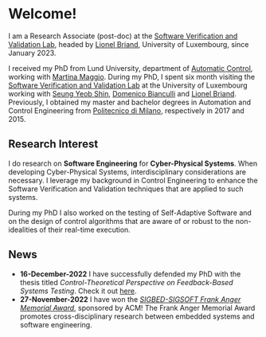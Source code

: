 # Welcome!

I am a Research Associate (post-doc) at the [Software Verification and Validation Lab](https://wwwfr.uni.lu/snt/research/software_verification_and_validation_lab/), headed by [Lionel Briand](https://www.lbriand.info/), University of Luxembourg, since January 2023.

I received my PhD from Lund University, department of [Automatic Control](https://control.lth.se/), working with [Martina Maggio](https://www.martinamaggio.com/main/).
During my PhD, I spent six month visiting the [Software Verification and Validation Lab](https://wwwfr.uni.lu/snt/research/software_verification_and_validation_lab/) at the University of Luxembourg working with [Seung Yeob Shin](https://wwwfr.uni.lu/snt/people/seung_yeob_shin), [Domenico Bianculli](https://people.svv.lu/bianculli/) and [Lionel Briand](https://www.lbriand.info/).
Previously, I obtained my master and bachelor degrees in Automation and Control Engineering from [Politecnico di Milano](https://www.deib.polimi.it/eng/home-page), respectively in 2017 and 2015.

## Research Interest

I do research on **Software Engineering** for **Cyber-Physical Systems**.
When developing Cyber-Physical Systems, interdisciplinary considerations are necessary. 
I leverage my background in Control Engineering to enhance the Software Verification and Validation techniques that are applied to such systems.

During my PhD I also worked on the testing of Self-Adaptive Software and on the design of control algorithms that are aware of or robust to the non-idealities of their real-time execution.

## News

 * **16-December-2022** I have successfully defended my PhD with the thesis titled _Control-Theoretical Perspective on Feedback-Based Systems Testing_. Check it out [here](https://lucris.lub.lu.se/ws/portalfiles/portal/128756726/Claudio_Mandrioli_thesis.pdf).
 * **27-November-2022** I have won the [_SIGBED-SIGSOFT Frank Anger Memorial Award_](https://sigbed.org/2022/09/19/frank-anger-memorial-award-2022/), sponsored by ACM! The Frank Anger Memorial Award promotes cross-disciplinary research between embedded systems and software engineering.

<!-- ## [Publications List](./PUBLICATIONS.md) -->

<!-- [Here](./PUBLICATIONS.md) you can find the up-to-date list of my publications. -->

<!-- ## [Service Activities](./SERVICE.md) -->

<!-- [Here](./SERVICE.md) you can find my review and service activities. -->
